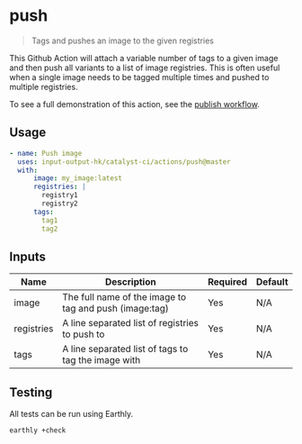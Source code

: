 # push

> Tags and pushes an image to the given registries

This Github Action will attach a variable number of tags to a given image and then push all variants to a list of image registries.
This is often useful when a single image needs to be tagged multiple times and pushed to multiple registries.

To see a full demonstration of this action, see the [publish workflow](../../.github/workflows/publish.yml).

## Usage

```yaml
- name: Push image
  uses: input-output-hk/catalyst-ci/actions/push@master
  with:
      image: my_image:latest
      registries: |
        registry1
        registry2
      tags:
        tag1
        tag2
```

## Inputs

| Name       | Description                                            | Required | Default |
| ---------- | ------------------------------------------------------ | -------- | ------- |
| image      | The full name of the image to tag and push (image:tag) | Yes      | N/A     |
| registries | A line separated list of registries to push to         | Yes      | N/A     |
| tags       | A line separated list of tags to tag the image with    | Yes      | N/A     |

## Testing

All tests can be run using Earthly.

```bash
earthly +check
```
